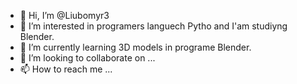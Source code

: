 - 👋 Hi, I’m @Liubomyr3
- 👀 I’m interested in programers languech Pytho and I'am studiyng Blender.
- 🌱 I’m currently learning 3D models in programe Blender.
- 💞️ I’m looking to collaborate on ...
- 📫 How to reach me ...

<!---
Liubomyr3/Liubomyr3 is a ✨ special ✨ repository because its `README.md` (this file) appears on your GitHub profile.
You can click the Preview link to take a look at your changes.
--->
